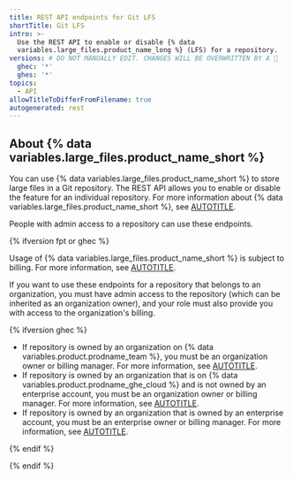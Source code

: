 ```yaml
---
title: REST API endpoints for Git LFS
shortTitle: Git LFS
intro: >-
  Use the REST API to enable or disable {% data
  variables.large_files.product_name_long %} (LFS) for a repository.
versions: # DO NOT MANUALLY EDIT. CHANGES WILL BE OVERWRITTEN BY A 🤖
  ghec: '*'
  ghes: '*'
topics:
  - API
allowTitleToDifferFromFilename: true
autogenerated: rest
---
```


## About {% data variables.large_files.product_name_short %}

You can use {% data variables.large_files.product_name_short %} to store large files in a Git repository. The REST API allows you to enable or disable the feature for an individual repository. For more information about {% data variables.large_files.product_name_short %}, see [AUTOTITLE](/repositories/working-with-files/managing-large-files/about-git-large-file-storage).

People with admin access to a repository can use these endpoints.

{% ifversion fpt or ghec %}

Usage of {% data variables.large_files.product_name_short %} is subject to billing. For more information, see [AUTOTITLE](/billing/managing-billing-for-your-products/managing-billing-for-git-large-file-storage/about-billing-for-git-large-file-storage).

If you want to use these endpoints for a repository that belongs to an organization, you must have admin access to the repository (which can be inherited as an organization owner), and your role must also provide you with access to the organization's billing.

{% ifversion ghec %}

* If repository is owned by an organization on {% data variables.product.prodname_team %}, you must be an organization owner or billing manager. For more information, see [AUTOTITLE](/organizations/managing-peoples-access-to-your-organization-with-roles/roles-in-an-organization#organization-owners).
* If repository is owned by an organization that is on {% data variables.product.prodname_ghe_cloud %} and is not owned by an enterprise account, you must be an organization owner or billing manager. For more information, see [AUTOTITLE](/organizations/managing-peoples-access-to-your-organization-with-roles/roles-in-an-organization#organization-owners).
* If repository is owned by an organization that is owned by an enterprise account, you must be an enterprise owner or billing manager. For more information, see [AUTOTITLE](/admin/user-management/managing-users-in-your-enterprise/roles-in-an-enterprise#enterprise-owners).

{% endif %}

{% endif %}

<!-- Content after this section is automatically generated -->
